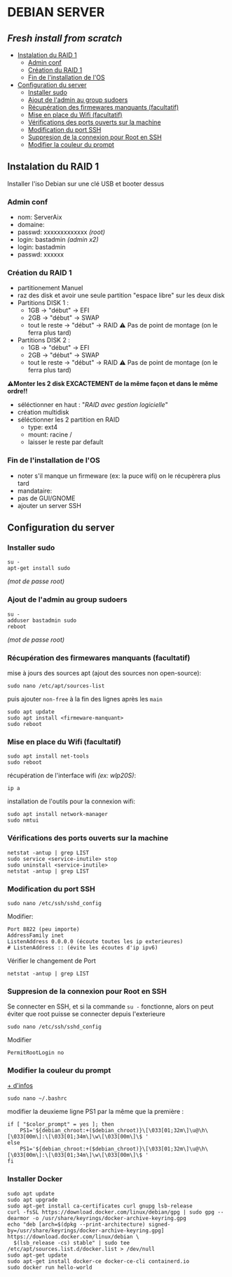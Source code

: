 # DEBIAN SERVER
## *Fresh install from scratch*

- [Instalation du RAID 1](#instalation-du-raid-1)
    - [Admin conf](#admin-conf)
    - [Création du RAID 1](#création-du-raid-1)
    - [Fin de l'installation de l'OS](#fin-de-linstallation-de-los)
- [Configuration du server](#configuration-du-server)
    - [Installer sudo](#installer-sudo)
    - [Ajout de l'admin au group sudoers](#ajout-de-ladmin-au-group-sudoers)
    - [Récupération des firmewares manquants (facultatif)](#récupération-des-firmewares-manquants-facultatif)
    - [Mise en place du Wifi (facultatif)](#mise-en-place-du-wifi-facultatif)
    - [Vérifications des ports ouverts sur la machine](#vérifications-des-ports-ouvertssur-la-machine)
    - [Modification du port SSH](#modification-du-port-ssh)
    - [Suppresion de la connexion pour Root en SSH](#suppresion-de-la-connexion-pour-Root-en-ssh)
    - [Modifier la couleur du prompt](#modifier-la-couleur-du-prompt)

## Instalation du RAID 1
Installer l'iso Debian sur une clé USB et booter dessus

### Admin conf
- nom: ServerAix
- domaine: 
- passwd: xxxxxxxxxxxxx *(root)*
- login: bastadmin *(admin x2)*
- login: bastadmin
- passwd: xxxxxx

### Création du RAID 1
- partitionement Manuel
- raz des disk et avoir une seule partition "espace libre" sur les deux disk
- Partitions DISK 1 :
    - 1GB -> "début" -> EFI
    - 2GB -> "début" -> SWAP
    - tout le reste -> "début" -> RAID ⚠️ Pas de point de montage (on le ferra plus tard)
- Partitions DISK 2 :
    - 1GB -> "début" -> EFI
    - 2GB -> "début" -> SWAP
    - tout le reste -> "début" -> RAID ⚠️ Pas de point de montage (on le ferra plus tard)
    
**⚠️Monter les 2 disk EXCACTEMENT de la même façon  et dans le même ordre!!**
- séléctionner en haut : "*RAID avec gestion logicielle*"
- création multidisk
- séléctionner les 2 partition en RAID
    - type: ext4
    - mount: racine /
    - laisser le reste par default

### Fin de l'installation de l'OS
- noter s'il manque un firmeware (ex: la puce wifi) on le récupèrera plus tard *<firmeware-manquant>*
- mandataire:
- pas de GUI/GNOME
- ajouter un server SSH

## Configuration du server
### Installer sudo
```
su -
apt-get install sudo
```
*(mot de passe root)*

### Ajout de l'admin au group sudoers
```
su -
adduser bastadmin sudo
reboot
```
*(mot de passe root)*

### Récupération des firmewares manquants (facultatif)
mise à jours des sources apt (ajout des sources non open-source):
```
sudo nano /etc/apt/sources-list
```
puis ajouter `non-free` à la fin des lignes après les `main`
```
sudo apt update
sudo apt install <firmeware-manquant>
sudo reboot
```

### Mise en place du Wifi (facultatif)
```
sudo apt install net-tools
sudo reboot
```
récupération de l'interface wifi *(ex: wlp20S)*:
```
ip a
```
installation de l'outils pour la connexion wifi:
```
sudo apt install network-manager
sudo nmtui
```

### Vérifications des ports ouverts sur la machine
```
netstat -antup | grep LIST
sudo service <service-inutile> stop
sudo uninstall <service-inutile>
netstat -antup | grep LIST
```

### Modification du port SSH
```
sudo nano /etc/ssh/sshd_config
```
Modifier:
```
Port 8822 (peu importe)
AddressFamily inet
ListenAddress 0.0.0.0 (écoute toutes les ip exterieures)
# ListenAddress :: (évite les écoutes d'ip ipv6)
```
Vérifier le changement de Port
```
netstat -antup | grep LIST
```

### Suppresion de la connexion pour Root en SSH
Se connecter en SSH, et si la commande `su -` fonctionne, alors on peut éviter que root puisse se connecter depuis l'exterieure
```
sudo nano /etc/ssh/sshd_config
```
Modifier
```
PermitRootLogin no
```

### Modifier la couleur du prompt
[+ d'infos](https://www.howtogeek.com/307701/how-to-customize-and-colorize-your-bash-prompt/)
```
sudo nano ~/.bashrc
```
modifier la deuxieme ligne PS1 par la même que la première :
```
if [ "$color_prompt" = yes ]; then
    PS1='${debian_chroot:+($debian_chroot)}\[\033[01;32m\]\u@\h\[\033[00m\]:\[\033[01;34m\]\w\[\033[00m\]\$ '
else
    PS1='${debian_chroot:+($debian_chroot)}\[\033[01;32m\]\u@\h\[\033[00m\]:\[\033[01;34m\]\w\[\033[00m\]\$ '
fi
```


### Installer Docker
```
sudo apt update
sudo apt upgrade
sudo apt-get install ca-certificates curl gnupg lsb-release
curl -fsSL https://download.docker.com/linux/debian/gpg | sudo gpg --dearmor -o /usr/share/keyrings/docker-archive-keyring.gpg
echo "deb [arch=$(dpkg --print-architecture) signed-by=/usr/share/keyrings/docker-archive-keyring.gpg] https://download.docker.com/linux/debian \
  $(lsb_release -cs) stable" | sudo tee /etc/apt/sources.list.d/docker.list > /dev/null
sudo apt-get update
sudo apt-get install docker-ce docker-ce-cli containerd.io
sudo docker run hello-world
```


